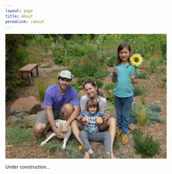 ```yaml
---
layout: page
title: About
permalink: /about
---
```


![Family photo in the garden](/assets/img/family.jpg "Family photo")

<!--- ![Family photo in the garden](<https://lh3.googleusercontent.com/gr9fjBoxwQe5p-20N8AS1Ryu2EXXT9Z62x6O4T3FGemajexs86TD8sX23JQFC3t0p_-3w6JsuQghJbfrKQr7jILMmQOUvRPC7OWXJ3vDIU76ZhIWnog1y9OuMIB9dSHSPa9t-Hg8O18=w2400> "Family photo") -->

Under construction...
